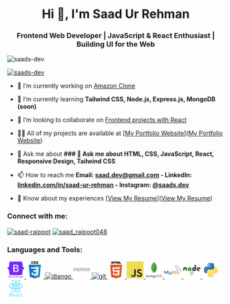 <h1 align="center">Hi 👋, I'm Saad Ur Rehman</h1>
<h3 align="center">Frontend Web Developer | JavaScript & React Enthusiast | Building UI for the Web</h3>

<p align="left"> <img src="https://komarev.com/ghpvc/?username=saads-dev&label=Profile%20views&color=0e75b6&style=flat" alt="saads-dev" /> </p>

<p align="left"> <a href="https://github.com/ryo-ma/github-profile-trophy"><img src="https://github-profile-trophy.vercel.app/?username=saads-dev" alt="saads-dev" /></a> </p>

- 🔭 I’m currently working on [Amazon Clone](https://github.com/saads-dev/amazon-clone)

- 🌱 I’m currently learning **Tailwind CSS, Node.js, Express.js, MongoDB (soon)**

- 👯 I’m looking to collaborate on [Frontend projects with React](https://github.com/saads-dev/project-ideas)

- 👨‍💻 All of my projects are available at [[My Portfolio Website](https://your-portfolio.com)]([My Portfolio Website](https://your-portfolio.com))

- 💬 Ask me about **### 💬 Ask me about **HTML, CSS, JavaScript, React, Responsive Design, Tailwind CSS****

- 📫 How to reach me **Email: saad.dev@gmail.com - LinkedIn: [linkedin.com/in/saad-ur-rehman](https://linkedin.com/in/saad-ur-rehman) - Instagram: [@saads.dev](https://instagram.com/saads.dev)**

- 📄 Know about my experiences [[View My Resume](https://your-resume-link.com)]([View My Resume](https://your-resume-link.com))

<h3 align="left">Connect with me:</h3>
<p align="left">
<a href="https://linkedin.com/in/saad-rajpoot" target="blank"><img align="center" src="https://raw.githubusercontent.com/rahuldkjain/github-profile-readme-generator/master/src/images/icons/Social/linked-in-alt.svg" alt="saad-rajpoot" height="30" width="40" /></a>
<a href="https://instagram.com/saad_rajpoot048" target="blank"><img align="center" src="https://raw.githubusercontent.com/rahuldkjain/github-profile-readme-generator/master/src/images/icons/Social/instagram.svg" alt="saad_rajpoot048" height="30" width="40" /></a>
</p>

<h3 align="left">Languages and Tools:</h3>
<p align="left"> <a href="https://getbootstrap.com" target="_blank" rel="noreferrer"> <img src="https://raw.githubusercontent.com/devicons/devicon/master/icons/bootstrap/bootstrap-plain-wordmark.svg" alt="bootstrap" width="40" height="40"/> </a> <a href="https://www.w3schools.com/css/" target="_blank" rel="noreferrer"> <img src="https://raw.githubusercontent.com/devicons/devicon/master/icons/css3/css3-original-wordmark.svg" alt="css3" width="40" height="40"/> </a> <a href="https://www.djangoproject.com/" target="_blank" rel="noreferrer"> <img src="https://cdn.worldvectorlogo.com/logos/django.svg" alt="django" width="40" height="40"/> </a> <a href="https://expressjs.com" target="_blank" rel="noreferrer"> <img src="https://raw.githubusercontent.com/devicons/devicon/master/icons/express/express-original-wordmark.svg" alt="express" width="40" height="40"/> </a> <a href="https://git-scm.com/" target="_blank" rel="noreferrer"> <img src="https://www.vectorlogo.zone/logos/git-scm/git-scm-icon.svg" alt="git" width="40" height="40"/> </a> <a href="https://www.w3.org/html/" target="_blank" rel="noreferrer"> <img src="https://raw.githubusercontent.com/devicons/devicon/master/icons/html5/html5-original-wordmark.svg" alt="html5" width="40" height="40"/> </a> <a href="https://developer.mozilla.org/en-US/docs/Web/JavaScript" target="_blank" rel="noreferrer"> <img src="https://raw.githubusercontent.com/devicons/devicon/master/icons/javascript/javascript-original.svg" alt="javascript" width="40" height="40"/> </a> <a href="https://www.mongodb.com/" target="_blank" rel="noreferrer"> <img src="https://raw.githubusercontent.com/devicons/devicon/master/icons/mongodb/mongodb-original-wordmark.svg" alt="mongodb" width="40" height="40"/> </a> <a href="https://www.mysql.com/" target="_blank" rel="noreferrer"> <img src="https://raw.githubusercontent.com/devicons/devicon/master/icons/mysql/mysql-original-wordmark.svg" alt="mysql" width="40" height="40"/> </a> <a href="https://nodejs.org" target="_blank" rel="noreferrer"> <img src="https://raw.githubusercontent.com/devicons/devicon/master/icons/nodejs/nodejs-original-wordmark.svg" alt="nodejs" width="40" height="40"/> </a> <a href="https://www.python.org" target="_blank" rel="noreferrer"> <img src="https://raw.githubusercontent.com/devicons/devicon/master/icons/python/python-original.svg" alt="python" width="40" height="40"/> </a> <a href="https://reactjs.org/" target="_blank" rel="noreferrer"> <img src="https://raw.githubusercontent.com/devicons/devicon/master/icons/react/react-original-wordmark.svg" alt="react" width="40" height="40"/> </a> </p>
